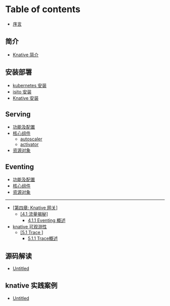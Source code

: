 # Table of contents

* [序言](README.md)

## 简介 <a id="summary"></a>

* [Knative 简介](summary/knative-concept.md)

## 安装部署 <a id="deploy"></a>

* [kubernetes 安装](deploy/k8s-install.md)
* [isito 安装](deploy/isito-install.md)
* [Knative 安装](deploy/knative-install.md)

## Serving <a id="serving-1"></a>

* [功能及配置](serving-1/config.md)
* [核心组件](serving-1/component/README.md)
  * [autoscaler](serving-1/component/autoscaler.md)
  * [activator](serving-1/component/activator.md)
* [资源对象](serving-1/resource.md)

## Eventing

* [功能及配置](eventing/gong-neng-ji-pei-zhi.md)
* [核心组件](eventing/he-xin-zu-jian.md)
* [资源对象](eventing/zi-yuan-dui-xiang.md)

---

* [\[第四章: Knative 网关\]](di-si-zhang-knative-wang-guan/README.md)
  * [\[4.1 流量揭秘\]](di-si-zhang-knative-wang-guan/4.1-liu-liang-jie-mi/README.md)
    * [4.1.1 Eventing 概述](di-si-zhang-knative-wang-guan/4.1-liu-liang-jie-mi/1.1-basicconcept.md)
* [knative 可观测性](observe/README.md)
  * [\[5.1 Trace \]](observe/5.1-trace/README.md)
    * [5.1.1 Trace概述](observe/5.1-trace/1.1-basicconcept.md)

## 源码解读 <a id="code-read"></a>

* [Untitled](code-read/untitled.md)

## knative 实践案例 <a id="practice"></a>

* [Untitled](practice/untitled.md)


